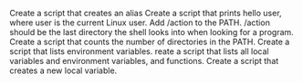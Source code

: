 Create a script that creates an alias
Create a script that prints hello user, where user is the current Linux user.
Add /action to the PATH. /action should be the last directory the shell looks into when looking for a program.
Create a script that counts the number of directories in the PATH.
Create a script that lists environment variables.
reate a script that lists all local variables and environment variables, and functions.
Create a script that creates a new local variable.

